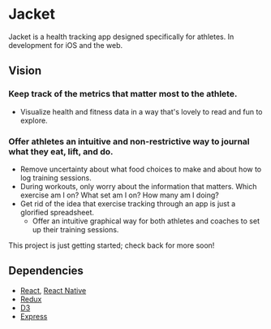 # Jacket
Jacket is a health tracking app designed specifically for athletes. In development for iOS and the web.

## Vision
### Keep track of the metrics that matter most to the athlete. 
* Visualize health and fitness data in a way that's lovely to read and fun to explore.

### Offer athletes an intuitive and non-restrictive way to journal what they eat, lift, and do. 
* Remove uncertainty about what food choices to make and about how to log training sessions.
* During workouts, only worry about the information that matters. Which exercise am I on? What set am I on? How many am I doing?
* Get rid of the idea that exercise tracking through an app is just a glorified spreadsheet.
	* Offer an intuitive graphical way for both athletes and coaches to set up their training sessions.


This project is just getting started; check back for more soon!

## Dependencies
* [React](https://github.com/facebook/react), [React Native](https://github.com/facebook/react-native)
* [Redux](https://github.com/reduxjs/redux)
* [D3](https://github.com/d3/d3)
* [Express](https://github.com/expressjs/express)
